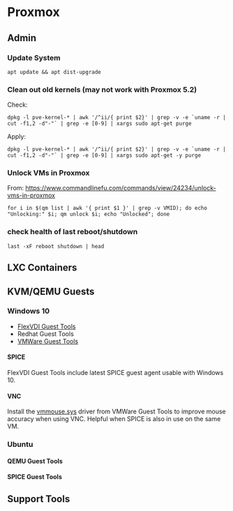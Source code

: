 # Proxmox

## Admin

### Update System

```
apt update && apt dist-upgrade
```

### Clean out old kernels (may not work with Proxmox 5.2)
Check:

```
dpkg -l pve-kernel-* | awk '/^ii/{ print $2}' | grep -v -e `uname -r | cut -f1,2 -d"-"` | grep -e [0-9] | xargs sudo apt-get purge
```


Apply:

```
dpkg -l pve-kernel-* | awk '/^ii/{ print $2}' | grep -v -e `uname -r | cut -f1,2 -d"-"` | grep -e [0-9] | xargs sudo apt-get -y purge
```

### Unlock VMs in Proxmox

From: https://www.commandlinefu.com/commands/view/24234/unlock-vms-in-proxmox

    for i in $(qm list | awk '{ print $1 }' | grep -v VMID); do echo "Unlocking:" $i; qm unlock $i; echo "Unlocked"; done

### check health of last reboot/shutdown 

    last -xF reboot shutdown | head


## LXC Containers

## KVM/QEMU Guests

### Windows 10


* [FlexVDI Guest Tools][ref_gt_flexvdi]
* Redhat Guest Tools
* [VMWare Guest Tools][ref_gt_vwware]


#### SPICE

FlexVDI Guest Tools include latest SPICE guest agent usable with Windows 10.

#### VNC

Install the [vmmouse.sys][ref_vmmouse] driver from VMWare Guest Tools to improve mouse accuracy when using VNC. Helpful when SPICE is also in use on the same VM.



### Ubuntu

#### QEMU Guest Tools

#### SPICE Guest Tools

## Support Tools

[ref_gt_flexvdi]: http://depot.flexvdi.com/guest-tools/
[ref_gt_vwware]: https://packages.vmware.com/tools/esx/latest/windows/index.html
[ref_vmmouse]: http://pve-devel.pve.proxmox.narkive.com/LL6pc4iu/vmmouse-is-working-on-windows-too